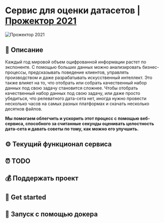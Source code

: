 # Сервис для оценки датасетов | [Прожектор 2021](https://projector2021.te-st.ru/)
![Прожектор 2021](https://www.asi.org.ru/wp-content/uploads/2021/02/prozhektor-788x520.png)

## 📃 Описание
Каждый год мировой объем оцифрованной информации растет по экспоненте. С помощью больших данных можно анализировать бизнес-процессы, предсказывать поведение клиентов, управлять производством и даже разрабатывать искусственный интеллект. Это также влияет на то, что отобрать или собрать качественный набор данных под свою задачу становится сложнее. Чтобы отобрать качественный набор данных под свою задачу, или даже просто убедиться, что релеватного дата-сета нет, иногда нужно провести несколько часов на самых разных платформах и скачать несколько десятков файлов. 

**Мы помогаем облегчить и ускорить этот процесс с помощью веб-сервиса, способного за считанные секунды оценивать целостность дата-сета и давать советы по тому, как можно его улучшить.**

## ⚙️ Текущий функционал сервиса

## ⏰ TODO

## 💰 Поддержать проект

## 🚀 Get started

## 🐳 Запуск с помощью докера
